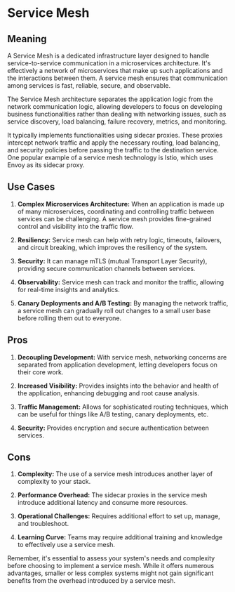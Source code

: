 # Service Mesh

## Meaning

A Service Mesh is a dedicated infrastructure layer designed to handle service-to-service communication in a microservices architecture. It's effectively a network of microservices that make up such applications and the interactions between them. A service mesh ensures that communication among services is fast, reliable, secure, and observable.

The Service Mesh architecture separates the application logic from the network communication logic, allowing developers to focus on developing business functionalities rather than dealing with networking issues, such as service discovery, load balancing, failure recovery, metrics, and monitoring.

It typically implements functionalities using sidecar proxies. These proxies intercept network traffic and apply the necessary routing, load balancing, and security policies before passing the traffic to the destination service. One popular example of a service mesh technology is Istio, which uses Envoy as its sidecar proxy.

## Use Cases

1. **Complex Microservices Architecture:** When an application is made up of many microservices, coordinating and controlling traffic between services can be challenging. A service mesh provides fine-grained control and visibility into the traffic flow.

2. **Resiliency:** Service mesh can help with retry logic, timeouts, failovers, and circuit breaking, which improves the resiliency of the system.

3. **Security:** It can manage mTLS (mutual Transport Layer Security), providing secure communication channels between services.

4. **Observability:** Service mesh can track and monitor the traffic, allowing for real-time insights and analytics.

5. **Canary Deployments and A/B Testing:** By managing the network traffic, a service mesh can gradually roll out changes to a small user base before rolling them out to everyone.

## Pros

1. **Decoupling Development:** With service mesh, networking concerns are separated from application development, letting developers focus on their core work.

2. **Increased Visibility:** Provides insights into the behavior and health of the application, enhancing debugging and root cause analysis.

3. **Traffic Management:** Allows for sophisticated routing techniques, which can be useful for things like A/B testing, canary deployments, etc.

4. **Security:** Provides encryption and secure authentication between services.

## Cons

1. **Complexity:** The use of a service mesh introduces another layer of complexity to your stack.

2. **Performance Overhead:** The sidecar proxies in the service mesh introduce additional latency and consume more resources.

3. **Operational Challenges:** Requires additional effort to set up, manage, and troubleshoot.

4. **Learning Curve:** Teams may require additional training and knowledge to effectively use a service mesh.

Remember, it's essential to assess your system's needs and complexity before choosing to implement a service mesh. While it offers numerous advantages, smaller or less complex systems might not gain significant benefits from the overhead introduced by a service mesh.